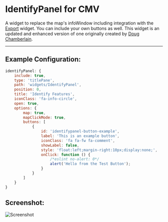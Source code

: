 # IdentifyPanel for CMV
A widget to replace the map's infoWindow including integration with the [Export](https://github.com/tmcgee/cmv-widgets#export) widget. You can include your own buttons as well. This widget is an updated and enhanced version of one originally created by [Doug Chamberlain](https://github.com/dougrchamberlain/IdentifyPanel).

---
## Example Configuration:
``` javascript
identifyPanel: {
    include: true,
    type: 'titlePane',
    path: 'widgets/IdentifyPanel',
    position: 0,
    title: 'Identify Features',
    iconClass: 'fa-info-circle',
    open: true,
    options: {
        map: true,
        mapClickMode: true,
        buttons: [
            {
                id: 'identifypanel-button-example',
                label: 'This is an example button',
                iconClass: 'fa fa-fw fa-comment',
                showLabel: false,
                style: 'float:left;margin-right:10px;display:none;',
                onClick: function () {
                    /*eslint no-alert: 0*/
                    alert('Hello from the Test Button');
                }
            }
        ]
    }
}
```
## Screenshot:
![Screenshot](https://tmcgee.github.io/cmv-widgets/images/identifypanel1.jpg)

